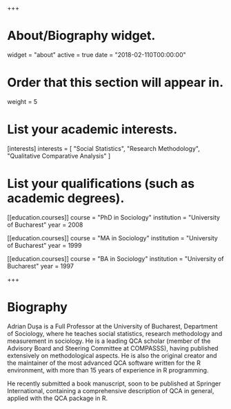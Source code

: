 +++
# About/Biography widget.
widget = "about"
active = true
date = "2018-02-110T00:00:00"

# Order that this section will appear in.
weight = 5

# List your academic interests.
[interests]
  interests = [
    "Social Statistics",
    "Research Methodology",
    "Qualitative Comparative Analysis"
  ]

# List your qualifications (such as academic degrees).
[[education.courses]]
  course = "PhD in Sociology"
  institution = "University of Bucharest"
  year = 2008

[[education.courses]]
  course = "MA in Sociology"
  institution = "University of Bucharest"
  year = 1999

[[education.courses]]
  course = "BA in Sociology"
  institution = "University of Bucharest"
  year = 1997
 
+++

# Biography

Adrian Dușa is a Full Professor at the University of Bucharest, Department of Sociology, where he teaches social statistics, research methodology and measurement in sociology. He is a leading QCA scholar (member of the Advisory Board and Steering Committee at COMPASSS), having published extensively on methodological aspects. He is also the original creator and the maintainer of the most advanced QCA software written for the R environment, with more than 15 years of experience in R programming.

He recently submitted a book manuscript, soon to be published at Springer International, containing a comprehensive description of QCA in general, applied with the QCA package in R.
